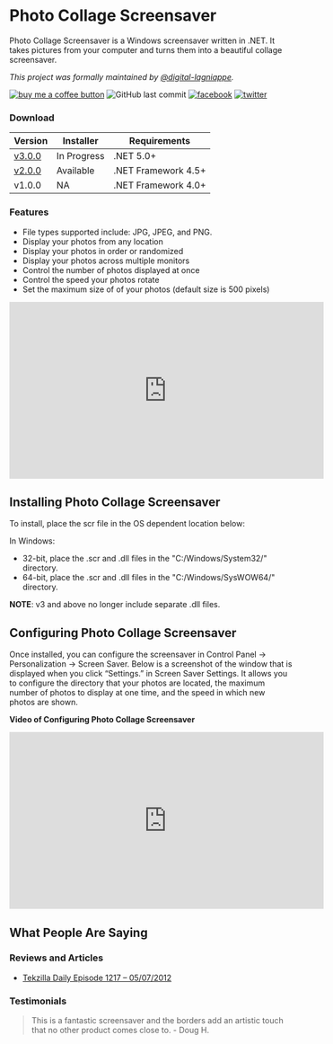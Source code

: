 # Photo Collage Screensaver
Photo Collage Screensaver is a Windows screensaver written in .NET. It takes pictures from your computer and turns them into a beautiful collage screensaver.

_This project was formally maintained by [@digital-lagniappe](https://github.com/digital-lagniappe/)._

[![buy me a coffee button](https://img.shields.io/badge/buy%20me%20a%20coffee-donate-yellowgreen)](https://ko-fi.com/jeremyknight) ![GitHub last commit](https://img.shields.io/github/last-commit/jeremyknight-me/photocollage?color=red) [![facebook](https://img.shields.io/badge/social-facebook-blue)](https://www.facebook.com/PhotoCollageScreensaver) [![twitter](https://img.shields.io/badge/social-twitter-blue)](https://twitter.com/jeremyknight_me)

### Download

| Version | Installer | Requirements |
|---|---|---|
| [v3.0.0](https://github.com/jeremyknight-me/photocollage/releases/tag/v3.0.0) | In Progress | .NET 5.0+ |
| [v2.0.0](https://github.com/jeremyknight-me/photocollage/releases/tag/v2.0) | Available | .NET Framework 4.5+ |
| v1.0.0 | NA | .NET Framework 4.0+ |

### Features
* File types supported include: JPG, JPEG, and PNG.
* Display your photos from any location
* Display your photos in order or randomized
* Display your photos across multiple monitors
* Control the number of photos displayed at once
* Control the speed your photos rotate
* Set the maximum size of of your photos (default size is 500 pixels)

<iframe width="560" height="315" src="https://www.youtube.com/embed/AWpOxp9_PDo" frameborder="0" allow="accelerometer; autoplay; clipboard-write; encrypted-media; gyroscope; picture-in-picture" allowfullscreen></iframe>

## Installing Photo Collage Screensaver

To install, place the scr file in the OS dependent location below:

In Windows:
* 32-bit, place the .scr and .dll files in the "C:/Windows/System32/" directory.
* 64-bit, place the .scr and .dll files in the "C:/Windows/SysWOW64/" directory.

**NOTE**: v3 and above no longer include separate .dll files. 

## Configuring Photo Collage Screensaver

Once installed, you can configure the screensaver in Control Panel -> Personalization -> Screen Saver. Below is a screenshot of the window that is displayed when you click “Settings.” in Screen Saver Settings. It allows you to configure the directory that your photos are located, the maximum number of photos to display at one time, and the speed in which new photos are shown.

**Video of Configuring Photo Collage Screensaver**

<iframe width="560" height="315" src="https://www.youtube.com/embed/2Sb3hSy9ECE" frameborder="0" allow="accelerometer; autoplay; clipboard-write; encrypted-media; gyroscope; picture-in-picture" allowfullscreen></iframe>

## What People Are Saying 

### Reviews and Articles

* [Tekzilla Daily Episode 1217 – 05/07/2012](http://www.youtube.com/watch?v=Vy1nrIMdtpA)

### Testimonials

> This is a fantastic screensaver and the borders add an artistic touch that no other product comes close to. - Doug H.
